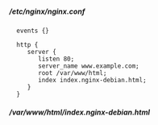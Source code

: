 
##### /etc/nginx/nginx.conf

      events {}

      http {
         server {
            listen 80;
            server_name www.example.com;
            root /var/www/html;
            index index.nginx-debian.html;
         }
      }

##### /var/www/html/index.nginx-debian.html
